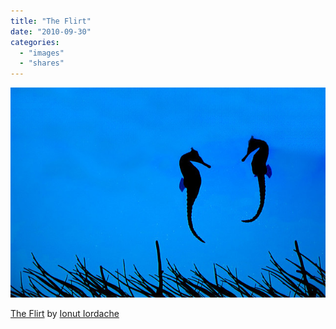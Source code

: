 ```yaml
---
title: "The Flirt"
date: "2010-09-30"
categories: 
  - "images"
  - "shares"
---
```


![](images/tumblr_l9kjhePVUI1qz4vrlo1_640.jpg)

[The Flirt](http://www.flickr.com/photos/traveblog1979/4367557616/) by [Ionut Iordache](http://flickr.com/photos/traveblog1979)
